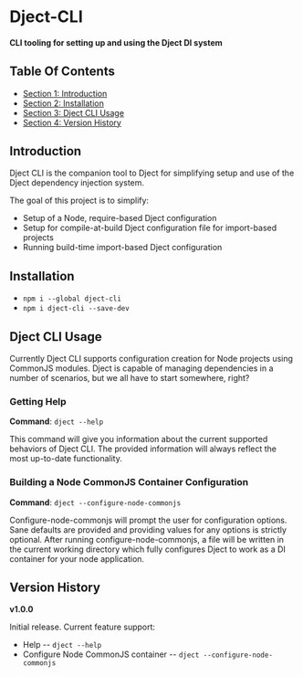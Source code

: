 
# Dject-CLI #
#### CLI tooling for setting up and using the Dject DI system ####

## Table Of Contents ##

- [Section 1: Introduction](#user-content-introduction)
- [Section 2: Installation](#user-content-installation)
- [Section 3: Dject CLI Usage](#user-content-dject-cli-usage)
- [Section 4: Version History](#user-content-version-history)

## Introduction ##
Dject CLI is the companion tool to Dject for simplifying setup and use of the Dject dependency injection system.

The goal of this project is to simplify:

- Setup of a Node, require-based Dject configuration
- Setup for compile-at-build Dject configuration file for import-based projects
- Running build-time import-based Dject configuration

    

## Installation ##

- `npm i --global dject-cli`
- `npm i dject-cli --save-dev`
    

## Dject CLI Usage ##

Currently Dject CLI supports configuration creation for Node projects using CommonJS modules. Dject is capable of managing dependencies in a number of scenarios, but we all have to start somewhere, right?

### Getting Help ###

**Command**: `dject --help`

This command will give you information about the current supported behaviors of Dject CLI. The provided information will always reflect the most up-to-date functionality.

### Building a Node CommonJS Container Configuration ###

**Command**: `dject --configure-node-commonjs`

Configure-node-commonjs will prompt the user for configuration options. Sane defaults are provided and providing values for any options is strictly optional.  After running configure-node-commonjs, a file will be written in the current working directory which fully configures Dject to work as a DI container for your node application.
    

## Version History ##

**v1.0.0**

Initial release. Current feature support:

- Help -- `dject --help`
- Configure Node CommonJS container -- `dject --configure-node-commonjs`
    

    